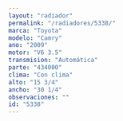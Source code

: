 ```yaml
---
layout: "radiador"
permalink: "/radiadores/5338/"
marca: "Toyota"
modelo: "Camry"
ano: "2009"
motor: "V6 3.5"
transmision: "Automática"
parte: "434000"
clima: "Con clima"
alto: "15 3/4"
ancho: "30 1/4"
observaciones: ""
id: "5338"
---
```


